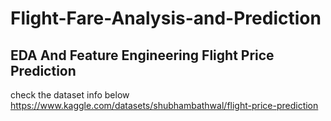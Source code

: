 # Flight-Fare-Analysis-and-Prediction

## EDA And Feature Engineering Flight Price Prediction
check the dataset info below
https://www.kaggle.com/datasets/shubhambathwal/flight-price-prediction
